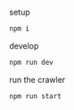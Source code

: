 setup

```bash
npm i
```

develop

```bash
npm run dev
```

run the crawler

```bash
npm run start
```
